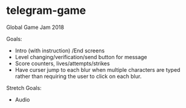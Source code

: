 # telegram-game
Global Game Jam 2018

Goals:
- Intro (with instruction) /End screens
- Level changing/verification/send button for message
- Score counters, lives/attempts/strikes
- Have curser jump to each blur when multiple characters are typed rather than requiring
the user to click on each blur. 

Stretch Goals:
- Audio
